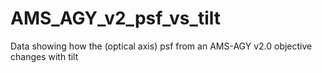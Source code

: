 # AMS_AGY_v2_psf_vs_tilt
Data showing how the (optical axis) psf from an AMS-AGY v2.0 objective changes with tilt
